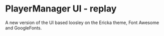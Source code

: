 PlayerManager UI - replay
=========================

A new version of the UI based loosley on the Ericka theme, Font Awesome and GoogleFonts.